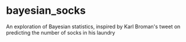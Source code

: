 # bayesian_socks
An exploration of Bayesian statistics, inspired by Karl Broman's tweet on predicting the number of socks in his laundry
